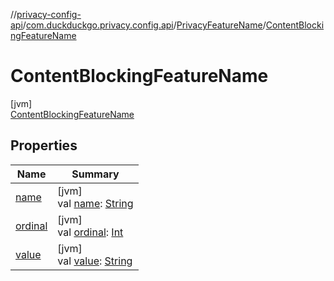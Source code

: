 //[privacy-config-api](../../../../index.md)/[com.duckduckgo.privacy.config.api](../../index.md)/[PrivacyFeatureName](../index.md)/[ContentBlockingFeatureName](index.md)

# ContentBlockingFeatureName

[jvm]\
[ContentBlockingFeatureName](index.md)

## Properties

| Name | Summary |
|---|---|
| [name](../-user-agent-feature-name/index.md#-372974862%2FProperties%2F-1427476829) | [jvm]<br>val [name](../-user-agent-feature-name/index.md#-372974862%2FProperties%2F-1427476829): [String](https://kotlinlang.org/api/latest/jvm/stdlib/kotlin/-string/index.html) |
| [ordinal](../-user-agent-feature-name/index.md#-739389684%2FProperties%2F-1427476829) | [jvm]<br>val [ordinal](../-user-agent-feature-name/index.md#-739389684%2FProperties%2F-1427476829): [Int](https://kotlinlang.org/api/latest/jvm/stdlib/kotlin/-int/index.html) |
| [value](../value.md) | [jvm]<br>val [value](../value.md): [String](https://kotlinlang.org/api/latest/jvm/stdlib/kotlin/-string/index.html) |
